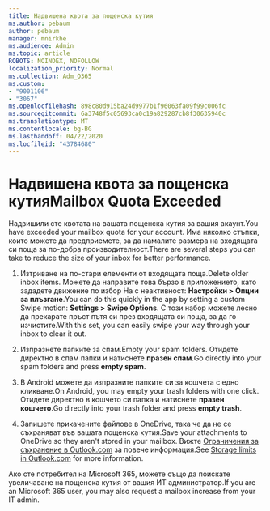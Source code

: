 ```yaml
---
title: Надвишена квота за пощенска кутия
ms.author: pebaum
author: pebaum
manager: mnirkhe
ms.audience: Admin
ms.topic: article
ROBOTS: NOINDEX, NOFOLLOW
localization_priority: Normal
ms.collection: Adm_O365
ms.custom:
- "9001106"
- "3067"
ms.openlocfilehash: 898c80d915ba24d9977b1f96063fa09f99c006fc
ms.sourcegitcommit: 6a3748f5c05693ca0c19a829287cb8f30635940c
ms.translationtype: MT
ms.contentlocale: bg-BG
ms.lasthandoff: 04/22/2020
ms.locfileid: "43784680"
---
```

# <a name="mailbox-quota-exceeded"></a><span data-ttu-id="16bed-102">Надвишена квота за пощенска кутия</span><span class="sxs-lookup"><span data-stu-id="16bed-102">Mailbox Quota Exceeded</span></span>

<span data-ttu-id="16bed-103">Надвишили сте квотата на вашата пощенска кутия за вашия акаунт.</span><span class="sxs-lookup"><span data-stu-id="16bed-103">You have exceeded your mailbox quota for your account.</span></span> <span data-ttu-id="16bed-104">Има няколко стъпки, които можете да предприемете, за да намалите размера на входящата си поща за по-добра производителност.</span><span class="sxs-lookup"><span data-stu-id="16bed-104">There are several steps you can take to reduce the size of your inbox for better performance.</span></span>

1. <span data-ttu-id="16bed-105">Изтриване на по-стари елементи от входящата поща.</span><span class="sxs-lookup"><span data-stu-id="16bed-105">Delete older inbox items.</span></span> <span data-ttu-id="16bed-106">Можете да направите това бързо в приложението, като зададете движение по избор На с неактивност: **Настройки > Опции за плъзгане**.</span><span class="sxs-lookup"><span data-stu-id="16bed-106">You can do this quickly in the app by setting a custom Swipe motion: **Settings > Swipe Options**.</span></span> <span data-ttu-id="16bed-107">С този набор можете лесно да прекарате пръст пътя си през входящата си поща, за да го изчистите.</span><span class="sxs-lookup"><span data-stu-id="16bed-107">With this set, you can easily swipe your way through your inbox to clear it out.</span></span>

2. <span data-ttu-id="16bed-108">Изпразнете папките за спам.</span><span class="sxs-lookup"><span data-stu-id="16bed-108">Empty your spam folders.</span></span> <span data-ttu-id="16bed-109">Отидете директно в спам папки и натиснете **празен спам**.</span><span class="sxs-lookup"><span data-stu-id="16bed-109">Go directly into your spam folders and press **empty spam**.</span></span>

3. <span data-ttu-id="16bed-110">В Android можете да изпразните папките си за кошчета с едно кликване.</span><span class="sxs-lookup"><span data-stu-id="16bed-110">On Android, you may empty your trash folders with one click.</span></span> <span data-ttu-id="16bed-111">Отидете директно в кошчето си папка и натиснете **празен кошчето**.</span><span class="sxs-lookup"><span data-stu-id="16bed-111">Go directly into your trash folder and press **empty trash**.</span></span> 

4. <span data-ttu-id="16bed-112">Запишете прикачените файлове в OneDrive, така че да не се съхраняват във вашата пощенска кутия.</span><span class="sxs-lookup"><span data-stu-id="16bed-112">Save your attachments to OneDrive so they aren't stored in your mailbox.</span></span> <span data-ttu-id="16bed-113">Вижте [Ограничения за съхранение в Outlook.com](https://support.office.com/article/storage-limits-in-outlook-com-7ac99134-69e5-4619-ac0b-2d313bba5e9e) за повече информация.</span><span class="sxs-lookup"><span data-stu-id="16bed-113">See [Storage limits in Outlook.com](https://support.office.com/article/storage-limits-in-outlook-com-7ac99134-69e5-4619-ac0b-2d313bba5e9e) for more information.</span></span> 

<span data-ttu-id="16bed-114">Ако сте потребител на Microsoft 365, можете също да поискате увеличаване на пощенска кутия от вашия ИТ администратор.</span><span class="sxs-lookup"><span data-stu-id="16bed-114">If you are an Microsoft 365 user, you may also request a mailbox increase from your IT admin.</span></span>